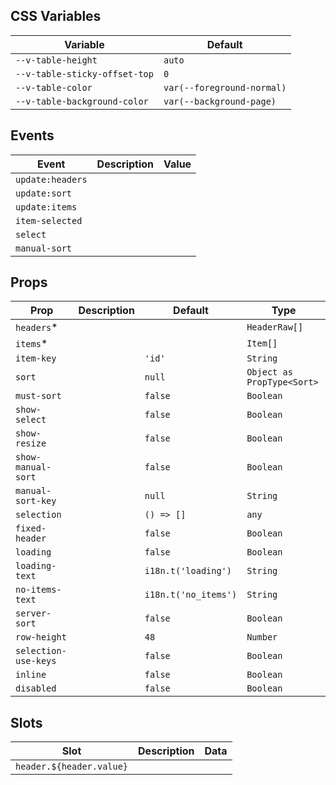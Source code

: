 ## CSS Variables

| Variable                      | Default                    |
| ----------------------------- | -------------------------- |
| `--v-table-height`            | `auto`                     |
| `--v-table-sticky-offset-top` | `0`                        |
| `--v-table-color`             | `var(--foreground-normal)` |
| `--v-table-background-color`  | `var(--background-page)`   |

## Events

| Event            | Description | Value |
| ---------------- | ----------- | ----- |
| `update:headers` |             |       |
| `update:sort`    |             |       |
| `update:items`   |             |       |
| `item-selected`  |             |       |
| `select`         |             |       |
| `manual-sort`    |             |       |

## Props

| Prop                 | Description | Default              | Type                       |
| -------------------- | ----------- | -------------------- | -------------------------- |
| `headers`\*          |             |                      | `HeaderRaw[]`              |
| `items`\*            |             |                      | `Item[]`                   |
| `item-key`           |             | `'id'`               | `String`                   |
| `sort`               |             | `null`               | `Object as PropType<Sort>` |
| `must-sort`          |             | `false`              | `Boolean`                  |
| `show-select`        |             | `false`              | `Boolean`                  |
| `show-resize`        |             | `false`              | `Boolean`                  |
| `show-manual-sort`   |             | `false`              | `Boolean`                  |
| `manual-sort-key`    |             | `null`               | `String`                   |
| `selection`          |             | `() => []`           | `any`                      |
| `fixed-header`       |             | `false`              | `Boolean`                  |
| `loading`            |             | `false`              | `Boolean`                  |
| `loading-text`       |             | `i18n.t('loading')`  | `String`                   |
| `no-items-text`      |             | `i18n.t('no_items')` | `String`                   |
| `server-sort`        |             | `false`              | `Boolean`                  |
| `row-height`         |             | `48`                 | `Number`                   |
| `selection-use-keys` |             | `false`              | `Boolean`                  |
| `inline`             |             | `false`              | `Boolean`                  |
| `disabled`           |             | `false`              | `Boolean`                  |

## Slots

| Slot                     | Description | Data |
| ------------------------ | ----------- | ---- |
| `header.${header.value}` |             |      |
